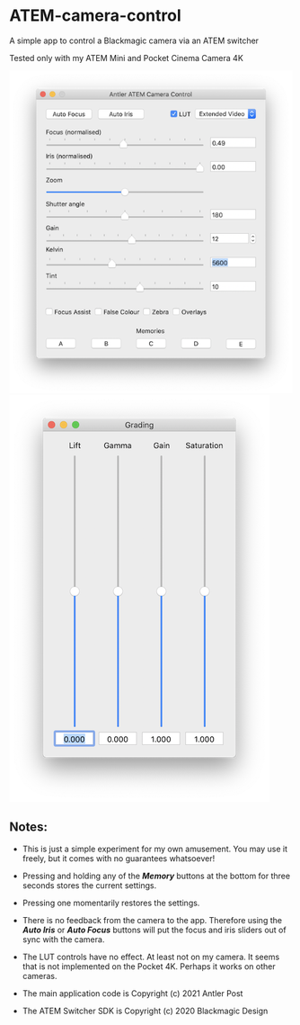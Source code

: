 # ATEM-camera-control
A simple app to control a Blackmagic camera via an ATEM switcher

Tested only with my ATEM Mini and Pocket Cinema Camera 4K

![Main Window](./images/main_window.png)![Grading Window](./images/grading_window.png)

## Notes:

* This is just a simple experiment for my own amusement. You may use it freely, but it comes with no guarantees whatsoever!

* Pressing and holding any of the ***Memory*** buttons at the bottom for three seconds stores the current settings.

* Pressing one momentarily restores the settings.

* There is no feedback from the camera to the app. Therefore using the ***Auto Iris*** or ***Auto Focus*** buttons will put the focus and iris sliders out of sync with the camera.

* The LUT controls have no effect. At least not on my camera. It seems that is not implemented on the Pocket 4K. Perhaps it works on other cameras.

* The main application code is Copyright (c) 2021 Antler Post

* The ATEM Switcher SDK is Copyright (c) 2020 Blackmagic Design